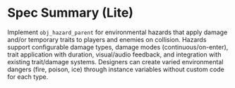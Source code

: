 # Spec Summary (Lite)

Implement `obj_hazard_parent` for environmental hazards that apply damage and/or temporary traits to players and enemies on collision. Hazards support configurable damage types, damage modes (continuous/on-enter), trait application with duration, visual/audio feedback, and integration with existing trait/damage systems. Designers can create varied environmental dangers (fire, poison, ice) through instance variables without custom code for each type.
